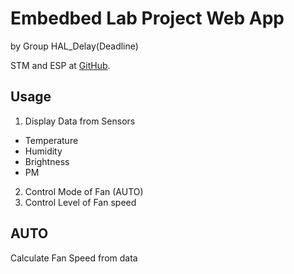 # Embedbed Lab Project Web App
by Group HAL_Delay(Deadline)

STM and ESP at [GitHub](https://github.com/TuchthamSung086/EmbeddedLabProject).

## Usage

1. Display Data from Sensors
- Temperature
- Humidity
- Brightness
- PM
2. Control Mode of Fan (AUTO)
3. Control Level of Fan speed

## AUTO
Calculate Fan Speed from data
